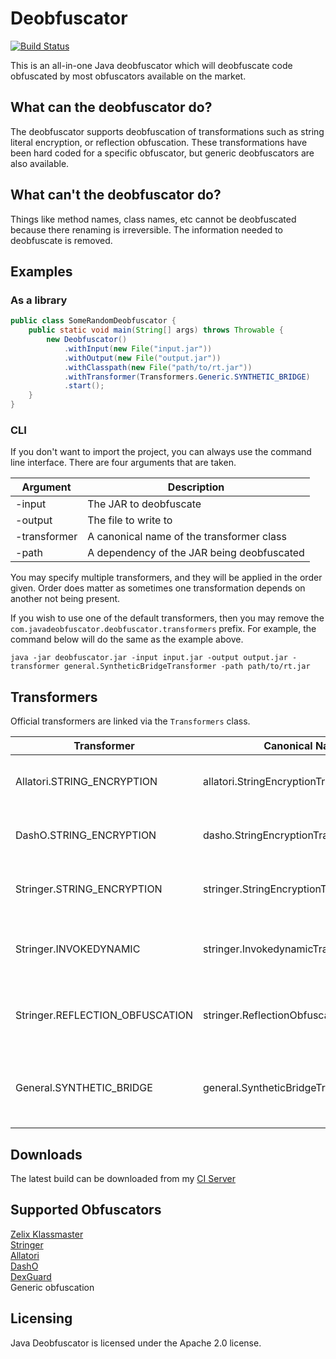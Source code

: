 # Deobfuscator
[![Build Status](https://ci.samczsun.com/buildStatus/icon?job=Deobfuscator)](https://ci.samczsun.com/job/Deobfuscator/)

This is an all-in-one Java deobfuscator which will deobfuscate code obfuscated by most obfuscators available on the market.

## What can the deobfuscator do?

The deobfuscator supports deobfuscation of transformations such as string literal encryption, or reflection obfuscation. These transformations have been hard coded for a specific obfuscator, but generic deobfuscators are also available.

## What can't the deobfuscator do?

Things like method names, class names, etc cannot be deobfuscated because there renaming is irreversible. The information needed to deobfuscate is removed.

## Examples

### As a library

```java
public class SomeRandomDeobfuscator {
    public static void main(String[] args) throws Throwable {
        new Deobfuscator()
            .withInput(new File("input.jar"))
            .withOutput(new File("output.jar"))
            .withClasspath(new File("path/to/rt.jar"))
            .withTransformer(Transformers.Generic.SYNTHETIC_BRIDGE)
            .start();
    }
}
```

### CLI

If you don't want to import the project, you can always use the command line interface. There are four arguments that are taken.

| Argument | Description |
| --- | --- |
| -input | The JAR to deobfuscate |
| -output | The file to write to |
| -transformer | A canonical name of the transformer class|
| -path | A dependency of the JAR being deobfuscated |

You may specify multiple transformers, and they will be applied in the order given. Order does matter as sometimes one transformation depends on another not being present.

If you wish to use one of the default transformers, then you may remove the `com.javadeobfuscator.deobfuscator.transformers` prefix. For example, the command below will do the same as the example above.

`java -jar deobfuscator.jar -input input.jar -output output.jar -transformer general.SyntheticBridgeTransformer -path path/to/rt.jar`

## Transformers

Official transformers are linked via the `Transformers` class.

| Transformer | Canonical Name |  Description |
| --- | --- | --- |
| Allatori.STRING_ENCRYPTION | allatori.StringEncryptionTransformer | Decrypts strings encrypted by Allatori |
| DashO.STRING_ENCRYPTION | dasho.StringEncryptionTransformer | Decrypts strings encrypted by DashO |
| Stringer.STRING_ENCRYPTION | stringer.StringEncryptionTransformer | Decrypts strings encrypted by Stringer |
| Stringer.INVOKEDYNAMIC | stringer.InvokedynamicTransformer | Decrypts invokedynamic obfuscated calls by Stringer |
| Stringer.REFLECTION_OBFUSCATION | stringer.ReflectionObfuscationTransformer | Decrypts reflection obfuscated calls by Stringer |
| General.SYNTHETIC_BRIDGE | general.SyntheticBridgeTransformer | Removes synthetic and bridge modifiers from all methods and fields |

## Downloads

The latest build can be downloaded from my [CI Server](https://ci.samczsun.com/job/Deobfuscator/)

## Supported Obfuscators

[Zelix Klassmaster](http://www.zelix.com/)  
[Stringer](https://jfxstore.com/stringer/)  
[Allatori](http://www.allatori.com/)  
[DashO](https://www.preemptive.com/products/dasho/overview)  
[DexGuard](https://www.guardsquare.com/dexguard)  
Generic obfuscation

## Licensing

Java Deobfuscator is licensed under the Apache 2.0 license.